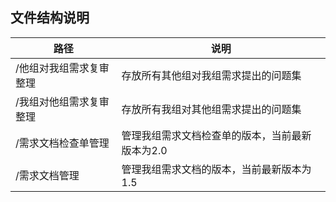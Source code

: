 ## 文件结构说明


| 路径 | 说明 |
| --- | --- |
| /他组对我组需求复审整理 | 存放所有其他组对我组需求提出的问题集 |
| /我组对他组需求复审整理 | 存放所有我组对其他组需求提出的问题集 |
| /需求文档检查单管理 | 管理我组需求文档检查单的版本，当前最新版本为2.0 |
| /需求文档管理 | 管理我组需求文档的版本，当前最新版本为1.5 |
